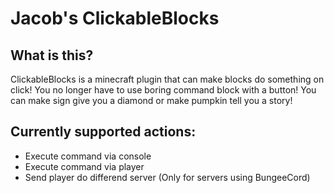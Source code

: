 # Jacob's ClickableBlocks

## What is this?
ClickableBlocks is a minecraft plugin that can make blocks do something on click! 
You no longer have to use boring command block with a button! You can make sign give you a diamond or make pumpkin tell you a story! 

## Currently supported actions:
- Execute command via console
- Execute command via player
- Send player do differend server (Only for servers using BungeeCord)
